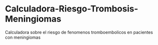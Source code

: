 # Calculadora-Riesgo-Trombosis-Meningiomas
Calculadora sobre el riesgo de fenomenos tromboembolicos en pacientes con meningiomas
